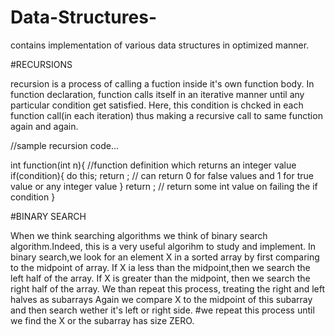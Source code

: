 # Data-Structures-
contains implementation of various data structures in optimized manner.



#RECURSIONS

recursion is a process of calling a fuction inside it's own function body.
In function declaration, function calls itself in an iterative manner until any particular condition
get satisfied.
Here, this condition is chcked in each function call(in each iteration) thus making a recursive call
to same function again and again. 

//sample recursion code...

int function(int n){   //function definition which returns an integer value
  if(condition){
    do this;
    return ;         //  can return 0 for false values  and 1 for true value  or any integer value
  }
  return ;            // return some int value on failing the if condition
}



#BINARY SEARCH

When we think searching algorithms we think of binary search algorithm.Indeed, this is a very useful
algorihm to study and implement.
In binary search,we look for an element X in a sorted array by first comparing to the midpoint of 
array. If X ia less than the midpoint,then we search the left half of the array. If X is greater than the
midpoint, then we search the right half of the array.
We than repeat this process, treating the right and left halves as subarrays Again we compare X to the midpoint of this subarray and then search wether it's left or right side. 
#we repeat this process until we find the X or the subarray has size ZERO.
